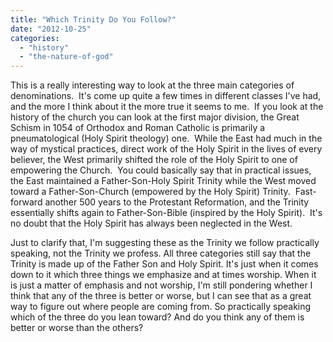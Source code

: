 ```yaml
---
title: "Which Trinity Do You Follow?"
date: "2012-10-25"
categories: 
  - "history"
  - "the-nature-of-god"
---
```


This is a really interesting way to look at the three main categories of denominations.  It's come up quite a few times in different classes I've had, and the more I think about it the more true it seems to me.  If you look at the history of the church you can look at the first major division, the Great Schism in 1054 of Orthodox and Roman Catholic is primarily a pneumatological (Holy Spirit theology) one.  While the East had much in the way of mystical practices, direct work of the Holy Spirit in the lives of every believer, the West primarily shifted the role of the Holy Spirit to one of empowering the Church.  You could basically say that in practical issues, the East maintained a Father-Son-Holy Spirit Trinity while the West moved toward a Father-Son-Church (empowered by the Holy Spirit) Trinity.  Fast-forward another 500 years to the Protestant Reformation, and the Trinity essentially shifts again to Father-Son-Bible (inspired by the Holy Spirit).  It's no doubt that the Holy Spirit has always been neglected in the West.

Just to clarify that, I'm suggesting these as the Trinity we follow practically speaking, not the Trinity we profess. All three categories still say that the Trinity is made up of the Father Son and Holy Spirit. It's just when it comes down to it which three things we emphasize and at times worship. When it is just a matter of emphasis and not worship, I'm still pondering whether I think that any of the three is better or worse, but I can see that as a great way to figure out where people are coming from. So practically speaking which of the three do you lean toward? And do you think any of them is better or worse than the others?
